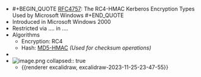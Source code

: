 - #+BEGIN_QUOTE
  [RFC4757](https://datatracker.ietf.org/doc/html/rfc4757): The RC4-HMAC Kerberos Encryption Types Used by Microsoft Windows
  #+END_QUOTE
- Introduced in Microsoft Windows 2000
- Restricted via .... in ....
- Algorithms
	- Encryption: RC4
	- Hash: [MD5-HMAC](https://datatracker.ietf.org/doc/html/rfc2104) *(Used for checksum operations)*
-
- ![image.png](../assets/image_1700952560472_0.png)
  collapsed:: true
	- {{renderer excalidraw, excalidraw-2023-11-25-23-47-55}}